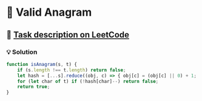 # 📝 Valid Anagram

## 🔗 [Task description on LeetCode](https://leetcode.com/problems/valid-anagram/description/)

### 💡 Solution

```javascript
function isAnagram(s, t) {
    if (s.length !== t.length) return false;
    let hash = [...s].reduce((obj, c) => { obj[c] = (obj[c] || 0) + 1; return obj }, {});
    for (let char of t) if (!hash[char]--) return false;
    return true;
}
```
